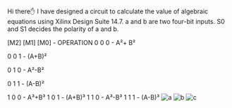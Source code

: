 Hi there✋ I have designed a circuit to calculate the value of algebraic equations using Xilinx Design Suite 14.7.
a and b are two four-bit inputs.
S0 and S1 decides the polarity of a and b.

 [M2]      [M1]       [M0]    -         OPERATION
  0         0          0        -          A²+ B²  
  
  0          0         1        -          (A+B)²  
  
  0          1         0        -          A²-B²  
  
  0          1         1        -          (A-B)²

  1          0         0        -          A³+B³
  1          0         1        -          (A+B)³
  1          1         0        -          A³-B³
  1          1         1        -          (A-B)³
![a](https://user-images.githubusercontent.com/91768976/208586976-fcd3f770-39be-4792-9965-d0b044a38c65.png)
![b](https://user-images.githubusercontent.com/91768976/208586977-bfbf018c-ab90-4abc-abd6-fafdc1f732dd.png)
![c](https://user-images.githubusercontent.com/91768976/208586986-6d62c963-e79b-4bcf-9cda-9b7d26c71345.png)
